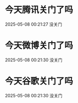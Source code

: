 # 今天腾讯关门了吗

2025-05-08 00:21:27 没关门

# 今天微博关门了吗

2025-05-08 00:21:30 没关门

# 今天谷歌关门了吗

2025-05-08 00:21:30 没关门

